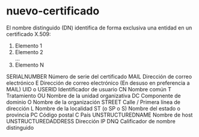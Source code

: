 # nuevo-certificado

El nombre distinguido (DN) identifica de forma exclusiva una entidad en un certificado X.509:

<ol>
  <li>Elemento 1</li>
  <li>Elemento 2</li>
  ...
  <li>Elemento N</li>
</ol>

SERIALNUMBER	       Número de serie del certificado
MAIL	               Dirección de correo electrónico
E	                  Dirección de correo electrónico (En desuso en preferencia a MAIL)
UID o USERID	       Identificador de usuario
CN	                 Nombre común
T	                  Tratamiento
OU	                 Nombre de la unidad organizativa
DC	                 Componente de dominio
O	                  Nombre de la organización
STREET	             Calle / Primera línea de dirección
L	                  Nombre de la localidad
ST                  (o SP o S)	Nombre del estado o provincia
PC	                 Código postal
C	                  País
UNSTRUCTUREDNAME	   Nombre de host
UNSTRUCTUREDADDRESS	Dirección IP
DNQ	                Calificador de nombre distinguido
 
